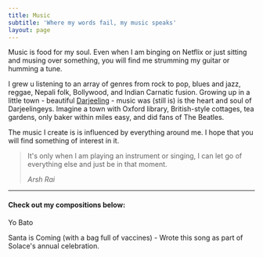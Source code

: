 ```yaml
---
title: Music
subtitle: 'Where my words fail, my music speaks'
layout: page
---
```

Music is food for my soul. Even when I am binging on Netflix or just sitting and musing over something, you will find me strumming my guitar or humming a tune.

I grew u listening to an array of genres from rock to pop, blues and jazz, reggae, Nepali folk, Bollywood, and Indian Carnatic fusion.  Growing up in a little town - beautiful [Darjeeling](https://www.incredibleindia.org/content/incredibleindia/en/destinations/darjeeling.html) - music was (still is) is the heart and soul of Darjeelingeys.  Imagine a town with Oxford library, British-style cottages, tea gardens, only baker within miles easy, and did fans of The Beatles.

The music I create is is influenced by everything around me. I hope that you will find something of interest in it.

> It's only when I am playing an instrument or singing, I can let go of everything else and just be in that moment.
>
> <cite>Arsh Rai</cite>

<hr />

#### Check out my compositions below:&#xA;

Yo Bato

Santa is Coming (with a bag full of vaccines) - Wrote this song as part of Solace's annual celebration.
